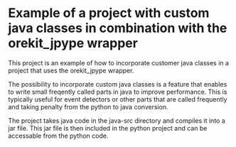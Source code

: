 # Example of a project with custom java classes in combination with the orekit_jpype wrapper

This project is an example of how to incorporate customer java classes in a project that uses the orekit_jpype wrapper.

The possibility to incorporate custom java classes is a feature that enables to write small freqently called parts in java to improve performance. This is typically useful for event detectors or other parts that are called frequently and taking penalty from the python to java conversion.

The project takes java code in the java-src directory and compiles it into a jar file. This jar file is then included in the python project and can be accessable from the python code.

